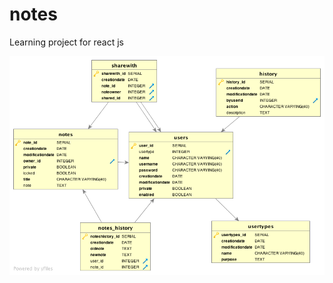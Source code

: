 # notes
Learning project for react js



![alt text](https://github.com/alexmac131/notes/blob/master/notesdb.png "Notes DB")
